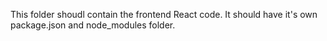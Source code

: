 This folder shoudl contain the frontend React code.
It should have it's own package.json and node_modules folder.
